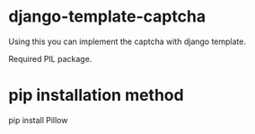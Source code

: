 # django-template-captcha
Using this you can implement the captcha with django template.

Required PIL package.

# pip installation method
pip install Pillow

